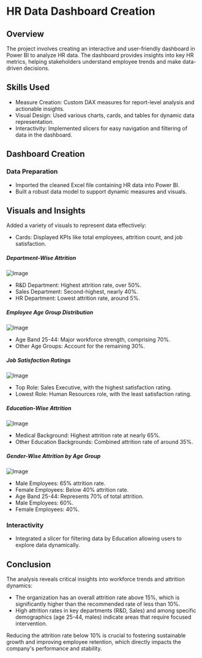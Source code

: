 # HR Data Dashboard Creation
## Overview
The project involves creating an interactive and user-friendly dashboard in Power BI to analyze HR data. 
The dashboard provides insights into key HR metrics, helping stakeholders understand employee trends and make data-driven decisions.

## Skills Used
- Measure Creation: Custom DAX measures for report-level analysis and actionable insights.
- Visual Design: Used various charts, cards, and tables for dynamic data representation.
- Interactivity: Implemented slicers for easy navigation and filtering of data in the dashboard.
## Dashboard Creation
### Data Preparation
- Imported the cleaned Excel file containing HR data into Power BI.
- Built a robust data model to support dynamic measures and visuals.

## Visuals and Insights
Added a variety of visuals to represent data effectively:
- Cards: Displayed KPIs like total employees, attrition count, and job satisfaction.
##### Department-Wise Attrition
![Image](https://github.com/user-attachments/assets/e50fb62f-34c9-4f68-85b5-05c60703bd9b)
- R&D Department: Highest attrition rate, over 50%.
- Sales Department: Second-highest, nearly 40%.
- HR Department: Lowest attrition rate, around 5%.
##### Employee Age Group Distribution
![Image](https://github.com/user-attachments/assets/3de66f4a-ffd9-458b-8189-cf61aa730c9d)
- Age Band 25-44: Major workforce strength, comprising 70%.
- Other Age Groups: Account for the remaining 30%.
##### Job Satisfaction Ratings
![Image](https://github.com/user-attachments/assets/c8600a44-735b-4344-b071-e4028ef45812)
- Top Role: Sales Executive, with the highest satisfaction rating.
- Lowest Role: Human Resources role, with the least satisfaction rating.
##### Education-Wise Attrition
![Image](https://github.com/user-attachments/assets/cf0592c7-18cf-47c5-a06e-01fb1654a876)
- Medical Background: Highest attrition rate at nearly 65%.
- Other Education Backgrounds: Combined attrition rate of around 35%.
##### Gender-Wise Attrition by Age Group
![Image](https://github.com/user-attachments/assets/37b5f529-db25-43d3-ad89-73baaeaf0f29)
- Male Employees: 65% attrition rate.
- Female Employees: Below 40% attrition rate.
- Age Band 25-44: Represents 70% of total attrition.
- Male Employees: 60%.
- Female Employees: 40%.
### Interactivity
- Integrated a slicer for filtering data by Education allowing users to explore data dynamically.
## Conclusion
The analysis reveals critical insights into workforce trends and attrition dynamics:

- The organization has an overall attrition rate above 15%, which is significantly higher than the recommended rate of less than 10%.
- High attrition rates in key departments (R&D, Sales) and among specific demographics (age 25-44, males) indicate areas that require focused intervention.

Reducing the attrition rate below 10% is crucial to fostering sustainable growth and improving employee retention,
which directly impacts the company's performance and stability.
